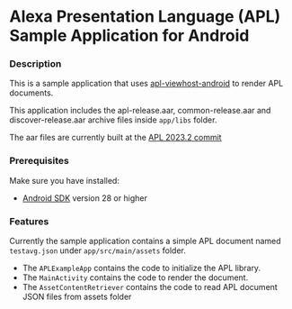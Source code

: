 # Alexa Presentation Language (APL) Sample Application for Android

### Description

This is a sample application that uses [apl-viewhost-android](https://github.com/alexa/apl-viewhost-android)
to render APL documents.

This application includes the apl-release.aar, common-release.aar and discover-release.aar
archive files inside `app/libs` folder. 

The aar files are currently built at the [APL 2023.2 commit](https://github.com/alexa/apl-viewhost-android/commit/179863eb980a6e37e4786814cea641dc239dd781) 

### Prerequisites

Make sure you have installed:

- [Android SDK](https://developer.android.com/studio/intro/update) version 28 or higher

### Features

Currently the sample application contains a simple APL document named `testavg.json` under `app/src/main/assets` folder.

* The `APLExampleApp` contains the code to initialize the APL library.
* The `MainActivity` contains the code to render the document.
* The `AssetContentRetriever` contains the code to read APL document JSON files from assets folder
